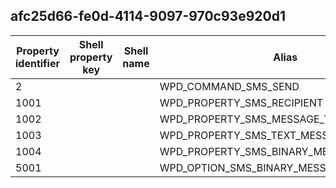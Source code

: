## afc25d66-fe0d-4114-9097-970c93e920d1

Property identifier | Shell property key | Shell name | Alias
--- | --- | --- | ---
2 |  |  | WPD_COMMAND_SMS_SEND
1001 |  |  | WPD_PROPERTY_SMS_RECIPIENT
1002 |  |  | WPD_PROPERTY_SMS_MESSAGE_TYPE
1003 |  |  | WPD_PROPERTY_SMS_TEXT_MESSAGE
1004 |  |  | WPD_PROPERTY_SMS_BINARY_MESSAGE
5001 |  |  | WPD_OPTION_SMS_BINARY_MESSAGE_SUPPORTED

